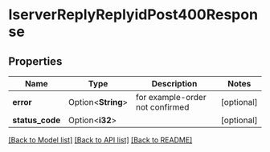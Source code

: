 # IserverReplyReplyidPost400Response

## Properties

Name | Type | Description | Notes
------------ | ------------- | ------------- | -------------
**error** | Option<**String**> | for example-order not confirmed | [optional]
**status_code** | Option<**i32**> |  | [optional]

[[Back to Model list]](../README.md#documentation-for-models) [[Back to API list]](../README.md#documentation-for-api-endpoints) [[Back to README]](../README.md)


